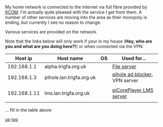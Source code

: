 My home network is connected to the internet via full fibre provided by [KCOM](https://www.kcom.com/). I'm actually quite pleased with the service I get from them. A number of other services are moving into the area as their monopoly is ending, but currently I see no reason to change.

Various services are provided on the network.  

Note that the links below will only work if your in my house (__Hey, who are you and what are you doing here?!__) or when connected via the VPN:

| Host ip | Host name | OS | Used for... |
| ---- | ---- | ---- | ---- |
| 192.168.1.1 | alpha.trigfa.org.uk |  | [File server](https://alpha.lan.trigfa.org.uk:5001/) |
| 192.168.1.3 | pihole.lan.trigfa.org.uk |  | [pihole ad blocker](http://pihole.lan.trigfa.org.uk/admin), VPN server |
|  |  |  |  |
| 192.168.1.11 | lms.lan.trigfa.org.uk |  | [piCorePlayer](http://lms.lan.trigfa.org.uk),[LMS server](http://lms.lan.trigfa.org.uk:9000/) |
|  |  |  |  |

... fill in the table above

[up](README.md)
[top](../README.md)
